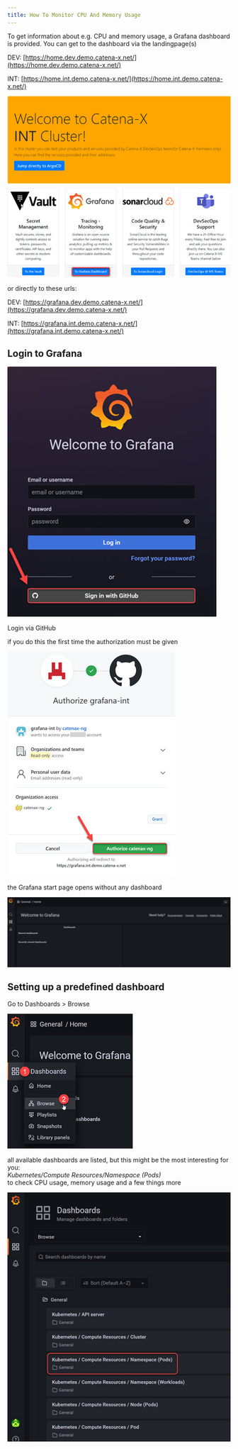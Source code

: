 ```yaml
---
title: How To Monitor CPU And Memory Usage
---
```


To get information about e.g. CPU and memory usage, a Grafana dashboard is provided.
You can get to the dashboard via the landingpage(s)

DEV: [https://home.dev.demo.catena-x.net/](https://home.dev.demo.catena-x.net/)

INT: [https://home.int.demo.catena-x.net/](https://home.int.demo.catena-x.net/)

![grafana_welcome](../assets/grafana-1.jpg)

or directly to these urls:

DEV: [https://grafana.dev.demo.catena-x.net/](https://grafana.dev.demo.catena-x.net/)

INT: [https://grafana.int.demo.catena-x.net/](https://grafana.int.demo.catena-x.net/)

## Login to Grafana

![grafana_welcome](../assets/grafana-welcome-image.jpg)

Login via GitHub

if you do this the first time the authorization must be given

![grafana_authorize_github](../assets/grafana-authorize-github.jpg)

the Grafana start page opens without any dashboard

![grafana_dashboard_empty](../assets/grafana-dashboard-empty.jpg)

## Setting up a predefined dashboard

Go to Dashboards > Browse

![grafana_dashboard_browse](../assets/grafana-dashboard-browse.jpg)

all available dashboards are listed, but this might be the most interesting for you:  
_Kubernetes/Compute Resources/Namespace (Pods)_  
to check CPU usage, memory usage and a few things more

![grafana_create_dashboard](../assets/grafana-create-dashboards.jpg)
